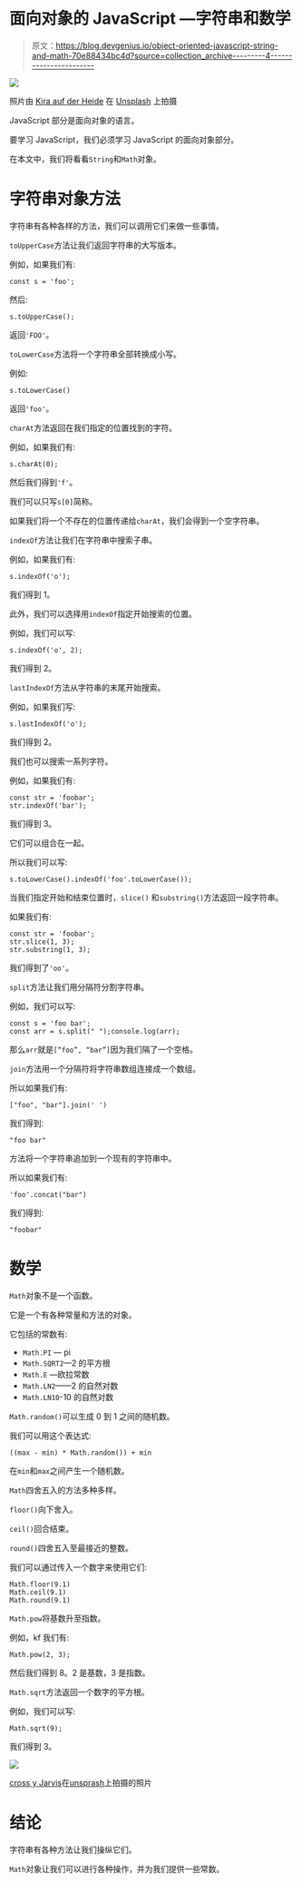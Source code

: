 # 面向对象的 JavaScript —字符串和数学

> 原文：<https://blog.devgenius.io/object-oriented-javascript-string-and-math-70e88434bc4d?source=collection_archive---------4----------------------->

![](img/81cb374a4817f3f34b1a24063d964278.png)

照片由 [Kira auf der Heide](https://unsplash.com/@kadh?utm_source=medium&utm_medium=referral) 在 [Unsplash](https://unsplash.com?utm_source=medium&utm_medium=referral) 上拍摄

JavaScript 部分是面向对象的语言。

要学习 JavaScript，我们必须学习 JavaScript 的面向对象部分。

在本文中，我们将看看`String`和`Math`对象。

# 字符串对象方法

字符串有各种各样的方法，我们可以调用它们来做一些事情。

`toUpperCase`方法让我们返回字符串的大写版本。

例如，如果我们有:

```
const s = 'foo';
```

然后:

```
s.toUpperCase();
```

返回`'FOO'`。

`toLowerCase`方法将一个字符串全部转换成小写。

例如:

```
s.toLowerCase()
```

返回`'foo'`。

`charAt`方法返回在我们指定的位置找到的字符。

例如，如果我们有:

```
s.charAt(0);
```

然后我们得到`'f'`。

我们可以只写`s[0]`简称。

如果我们将一个不存在的位置传递给`charAt`，我们会得到一个空字符串。

`indexOf`方法让我们在字符串中搜索子串。

例如，如果我们有:

```
s.indexOf('o');
```

我们得到 1。

此外，我们可以选择用`indexOf`指定开始搜索的位置。

例如，我们可以写:

```
s.indexOf('o', 2);
```

我们得到 2。

`lastIndexOf`方法从字符串的末尾开始搜索。

例如，如果我们写:

```
s.lastIndexOf('o');
```

我们得到 2。

我们也可以搜索一系列字符。

例如，如果我们有:

```
const str = 'foobar';
str.indexOf('bar');
```

我们得到 3。

它们可以组合在一起。

所以我们可以写:

```
s.toLowerCase().indexOf('foo'.toLowerCase());
```

当我们指定开始和结束位置时，`slice()` 和`substring()`方法返回一段字符串。

如果我们有:

```
const str = 'foobar';
str.slice(1, 3);
str.substring(1, 3);
```

我们得到了`'oo'`。

`split`方法让我们用分隔符分割字符串。

例如，我们可以写:

```
const s = 'foo bar';
const arr = s.split(" ");console.log(arr);
```

那么`arr`就是`[“foo”, “bar”]`因为我们隔了一个空格。

`join`方法用一个分隔符将字符串数组连接成一个数组。

所以如果我们有:

```
["foo", "bar"].join(' ')
```

我们得到:

```
"foo bar"
```

方法将一个字符串追加到一个现有的字符串中。

所以如果我们有:

```
'foo'.concat("bar")
```

我们得到:

```
"foobar"
```

# 数学

`Math`对象不是一个函数。

它是一个有各种常量和方法的对象。

它包括的常数有:

*   `Math.PI` — pi
*   `Math.SQRT2`—2 的平方根
*   `Math.E` —欧拉常数
*   `Math.LN2`——2 的自然对数
*   `Math.LN10`-10 的自然对数

`Math.random()`可以生成 0 到 1 之间的随机数。

我们可以用这个表达式:

```
((max - min) * Math.random()) + min
```

在`min`和`max`之间产生一个随机数。

`Math`四舍五入的方法多种多样。

`floor()`向下舍入。

`ceil()`回合结束。

`round()`四舍五入至最接近的整数。

我们可以通过传入一个数字来使用它们:

```
Math.floor(9.1)
Math.ceil(9.1)
Math.round(9.1)
```

`Math.pow`将基数升至指数。

例如，kf 我们有:

```
Math.pow(2, 3);
```

然后我们得到 8。2 是基数，3 是指数。

`Math.sqrt`方法返回一个数字的平方根。

例如，我们可以写:

```
Math.sqrt(9);
```

我们得到 3。

![](img/4b4ce9e110de510e5f58fd318ff16192.png)

[cross y Jarvis](https://unsplash.com/@crissyjarvis?utm_source=medium&utm_medium=referral)在[unsprash](https://unsplash.com?utm_source=medium&utm_medium=referral)上拍摄的照片

# 结论

字符串有各种方法让我们操纵它们。

`Math`对象让我们可以进行各种操作，并为我们提供一些常数。